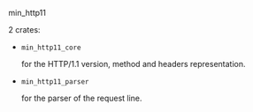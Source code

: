 min_http11

2 crates:

- `min_http11_core`

  for the HTTP/1.1 version, method and headers representation.


- `min_http11_parser`

  for the parser of the request line.
